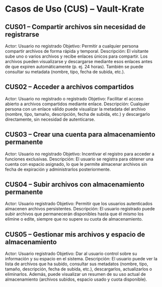 # Casos de Uso (CUS) – Vault-Krate

## CUS01 – Compartir archivos sin necesidad de registrarse
Actor: Usuario no registrado
Objetivo: Permitir a cualquier persona compartir archivos de forma rápida y temporal.
Descripción: El visitante sube uno o varios archivos y recibe enlaces únicos para compartir. Los archivos pueden visualizarse y descargarse mediante esos enlaces antes de que expiren automáticamente (p. ej. 24 horas). También se puede consultar su metadata (nombre, tipo, fecha de subida, etc.).

## CUS02 – Acceder a archivos compartidos
Actor: Usuario no registrado o registrado
Objetivo: Facilitar el acceso abierto a archivos compartidos mediante enlace.
Descripción: Cualquier persona con un enlace válido puede visualizar la metadata del archivo (nombre, tipo, tamaño, descripción, fecha de subida, etc.) y descargarlo directamente, sin necesidad de autenticarse.

## CUS03 – Crear una cuenta para almacenamiento permanente
Actor: Usuario no registrado
Objetivo: Incentivar el registro para acceder a funciones exclusivas.
Descripción: El usuario se registra para obtener una cuenta con espacio asignado, lo que le permite almacenar archivos sin fecha de expiración y administrarlos posteriormente.

## CUS04 – Subir archivos con almacenamiento permanente
Actor: Usuario registrado
Objetivo: Permitir que los usuarios autenticados almacenen archivos persistentes.
Descripción: El usuario registrado puede subir archivos que permanecerán disponibles hasta que él mismo los elimine o edite, siempre que no supere su cuota de almacenamiento.

## CUS05 – Gestionar mis archivos y espacio de almacenamiento
Actor: Usuario registrado
Objetivo: Dar al usuario control sobre su información y su espacio en el sistema.
Descripción: El usuario puede ver la lista de archivos que ha subido, consultar sus metadatos (nombre, tipo, tamaño, descripción, fecha de subida, etc.), descargarlos, actualizarlos o eliminarlos. Además, puede visualizar un resumen de su uso actual de almacenamiento (archivos subidos, espacio usado y cuota disponible).